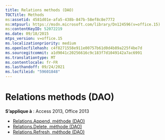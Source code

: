 ```yaml
---
title: Relations methods (DAO)
TOCTitle: Methods
ms:assetid: 4581d01e-afa5-438b-847b-58ef8c8e7772
ms:mtpsurl: https://msdn.microsoft.com/library/Dn124596(v=office.15)
ms:contentKeyID: 52072219
ms.date: 09/18/2015
mtps_version: v=office.15
ms.localizationpriority: medium
ms.openlocfilehash: c4f8271558e911e00757b61d0d4b89a225f4be7d
ms.sourcegitcommit: a1d9041c20256616c9c183f7d1049142a7ac6991
ms.translationtype: MT
ms.contentlocale: fr-FR
ms.lasthandoff: 09/24/2021
ms.locfileid: "59601848"
---
```

# <a name="relations-methods-dao"></a>Relations methods (DAO)

**S’applique à** : Access 2013, Office 2013

- [Relations.Append, méthode (DAO)](relations-append-method-dao.md)
- [Relations.Delete, méthode (DAO)](relations-delete-method-dao.md)
- [Relations.Refresh, méthode (DAO)](relations-refresh-method-dao.md)

